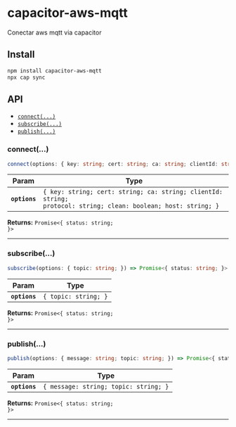 # capacitor-aws-mqtt

Conectar aws mqtt via capacitor

## Install

```bash
npm install capacitor-aws-mqtt
npx cap sync
```

## API

<docgen-index>

* [`connect(...)`](#connect)
* [`subscribe(...)`](#subscribe)
* [`publish(...)`](#publish)

</docgen-index>

<docgen-api>
<!--Update the source file JSDoc comments and rerun docgen to update the docs below-->

### connect(...)

```typescript
connect(options: { key: string; cert: string; ca: string; clientId: string; protocol: string; clean: boolean; host: string; }) => Promise<{ status: string; }>
```

| Param         | Type                                                                                                                      |
| ------------- | ------------------------------------------------------------------------------------------------------------------------- |
| **`options`** | <code>{ key: string; cert: string; ca: string; clientId: string; protocol: string; clean: boolean; host: string; }</code> |

**Returns:** <code>Promise&lt;{ status: string; }&gt;</code>

--------------------


### subscribe(...)

```typescript
subscribe(options: { topic: string; }) => Promise<{ status: string; }>
```

| Param         | Type                            |
| ------------- | ------------------------------- |
| **`options`** | <code>{ topic: string; }</code> |

**Returns:** <code>Promise&lt;{ status: string; }&gt;</code>

--------------------


### publish(...)

```typescript
publish(options: { message: string; topic: string; }) => Promise<{ status: string; }>
```

| Param         | Type                                             |
| ------------- | ------------------------------------------------ |
| **`options`** | <code>{ message: string; topic: string; }</code> |

**Returns:** <code>Promise&lt;{ status: string; }&gt;</code>

--------------------

</docgen-api>
